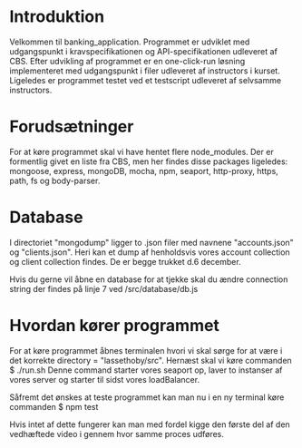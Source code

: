 # Introduktion
Velkommen til banking_application. Programmet er udviklet med udgangspunkt i kravspecifikationen og API-specifikationen udleveret af CBS.
Efter udvikling af programmet er en one-click-run løsning implementeret med udgangspunkt i filer udleveret af instructors i kurset.
Ligeledes er programmet testet ved et testscript udleveret af selvsamme instructors.

# Forudsætninger
For at køre programmet skal vi have hentet flere node_modules. Der er formentlig givet en liste fra CBS, men her findes disse packages ligeledes:
mongoose, express, mongoDB, mocha, npm, seaport, http-proxy, https, path, fs og body-parser.

# Database
I directoriet "mongodump" ligger to .json filer med navnene "accounts.json" og "clients.json". Heri kan et dump af henholdsvis vores account collection og client
collection findes. De er begge trukket d.6 december.

Hvis du gerne vil åbne en database for at tjekke skal du ændre connection string der findes på linje 7 ved /src/database/db.js

# Hvordan kører programmet
For at køre programmet åbnes terminalen hvori vi skal sørge for at være i det korrekte directory = "lassethoby/src".
Hernæst skal vi køre commanden $ ./run.sh
Denne command starter vores seaport op, laver to instanser af vores server og starter til sidst vores loadBalancer.

Såfremt det ønskes at teste programmet kan man nu i en ny terminal køre commanden $ npm test

Hvis intet af dette fungerer kan man med fordel kigge den første del af den vedhæftede video i gennem hvor samme proces udføres.
